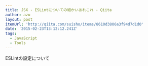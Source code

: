 ```yaml
---
title: JSX - ESLintについての細かいあれこれ - Qiita
author: azu
layout: post
itemUrl: 'http://qiita.com/suisho/items/8610d3806a3f94d7d1d0'
date: '2015-02-23T13:12:12.241Z'
tags:
  - JavaScript
  - Tools
---
```

ESLintの設定について
